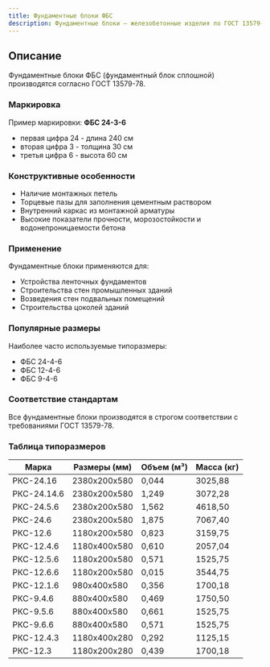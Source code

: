 ```yaml
---
title: Фундаментные блоки ФБС
description: Фундаментные блоки – железобетонные изделия по ГОСТ 13579-78, имеющие форму параллелепипеда. Используются для устройства ленточных фундаментов при строительстве стен промышленных зданий, стен подвальных помещений и при возведении цоколей зданий.
---
```


## Описание
Фундаментные блоки ФБС (фундаментный блок сплошной) производятся согласно ГОСТ 13579-78. 

### Маркировка
Пример маркировки: **ФБС 24-3-6**
- первая цифра 24 - длина 240 см
- вторая цифра 3 - толщина 30 см
- третья цифра 6 - высота 60 см

### Конструктивные особенности
- Наличие монтажных петель
- Торцевые пазы для заполнения цементным раствором
- Внутренний каркас из монтажной арматуры
- Высокие показатели прочности, морозостойкости и водонепроницаемости бетона

### Применение
Фундаментные блоки применяются для:
- Устройства ленточных фундаментов
- Строительства стен промышленных зданий
- Возведения стен подвальных помещений
- Строительства цоколей зданий

### Популярные размеры
Наиболее часто используемые типоразмеры:
- ФБС 24-4-6
- ФБС 12-4-6
- ФБС 9-4-6

### Соответствие стандартам
Все фундаментные блоки производятся в строгом соответствии с требованиями ГОСТ 13579-78.

### Таблица типоразмеров

| Марка | Размеры (мм) | Объем (м³) | Масса (кг) |
|-------|--------------|------------|------------|
| РКС-24.16 | 2380x200x580 | 0,044 | 3025,88 |
| РКС-24.14.6 | 2380x200x580 | 1,249 | 3072,28 |
| РКС-24.5.6 | 2380x200x580 | 1,562 | 4618,50 |
| РКС-24.6 | 2380x200x580 | 1,875 | 7067,40 |
| РКС-12.6 | 1180x200x580 | 0,823 | 3159,75 |
| РКС-12.4.6 | 1180x400x580 | 0,610 | 2057,04 |
| РКС-12.5.6 | 1180x200x580 | 0,571 | 1525,75 |
| РКС-12.6.6 | 1180x200x580 | 0,015 | 3544,75 |
| РКС-12.1.6 | 980x400x580 | 0,356 | 1700,18 |
| РКС-9.4.6 | 880x400x580 | 0,469 | 1750,50 |
| РКС-9.5.6 | 880x400x580 | 0,661 | 1525,75 |
| РКС-9.6.6 | 880x400x580 | 0,571 | 1525,75 |
| РКС-12.4.3 | 1180x400x280 | 0,292 | 1125,15 |
| РКС-12.3 | 1180x200x280 | 0,439 | 1700,18 |